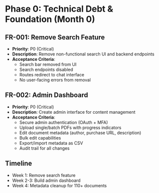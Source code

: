 # Phase 0: Technical Debt & Foundation (Month 0)

## FR-001: Remove Search Feature
- **Priority**: P0 (Critical)
- **Description**: Remove non-functional search UI and backend endpoints
- **Acceptance Criteria**:
  - Search bar removed from UI
  - Search endpoints disabled
  - Routes redirect to chat interface
  - No user-facing errors from removal

## FR-002: Admin Dashboard
- **Priority**: P0 (Critical)
- **Description**: Create admin interface for content management
- **Acceptance Criteria**:
  - Secure admin authentication (OAuth + MFA)
  - Upload single/batch PDFs with progress indicators
  - Edit document metadata (author, purchase URL, description)
  - Bulk edit capabilities
  - Export/import metadata as CSV
  - Audit trail for all changes

## Timeline
- Week 1: Remove search feature
- Week 2-3: Build admin dashboard
- Week 4: Metadata cleanup for 110+ documents